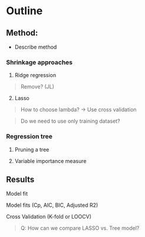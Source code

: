 # Outline

## Method:

* Describe method

### Shrinkage approaches
1. Ridge regression

> Remove? (JL)

2. Lasso

> How to choose lambda? -> Use cross validation

> Do we need to use only training dataset?


### Regression tree

1. Pruning a tree

2. Variable importance measure


## Results

Model fit

Model fits (Cp, AIC, BIC, Adjusted R2)

Cross Validation (K-fold or LOOCV)

> Q: How can we compare LASSO vs. Tree model?
